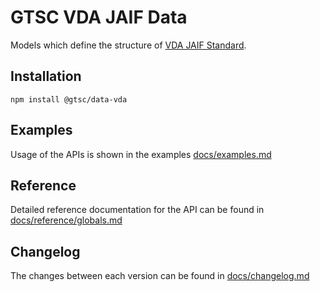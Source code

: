 # GTSC VDA JAIF Data

Models which define the structure of [VDA JAIF Standard](https://www.vda.de/).

## Installation

```shell
npm install @gtsc/data-vda
```

## Examples

Usage of the APIs is shown in the examples [docs/examples.md](docs/examples.md)

## Reference

Detailed reference documentation for the API can be found in [docs/reference/globals.md](docs/reference/globals.md)

## Changelog

The changes between each version can be found in [docs/changelog.md](docs/changelog.md)
